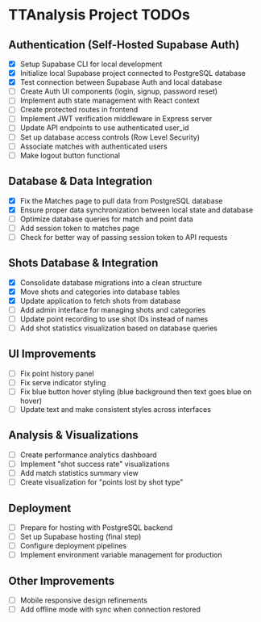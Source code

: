 # TTAnalysis Project TODOs

## Authentication (Self-Hosted Supabase Auth)
- [x] Setup Supabase CLI for local development
- [x] Initialize local Supabase project connected to PostgreSQL database
- [x] Test connection between Supabase Auth and local database
- [ ] Create Auth UI components (login, signup, password reset)
- [ ] Implement auth state management with React context
- [ ] Create protected routes in frontend
- [ ] Implement JWT verification middleware in Express server
- [ ] Update API endpoints to use authenticated user_id
- [ ] Set up database access controls (Row Level Security)
- [ ] Associate matches with authenticated users
- [ ] Make logout button functional

## Database & Data Integration
- [x] Fix the Matches page to pull data from PostgreSQL database
- [x] Ensure proper data synchronization between local state and database
- [ ] Optimize database queries for match and point data
- [ ] Add session token to matches page
- [ ] Check for better way of passing session token to API requests

## Shots Database & Integration
- [x] Consolidate database migrations into a clean structure
- [x] Move shots and categories into database tables
- [x] Update application to fetch shots from database
- [ ] Add admin interface for managing shots and categories
- [ ] Update point recording to use shot IDs instead of names
- [ ] Add shot statistics visualization based on database queries

## UI Improvements
- [ ] Fix point history panel
- [ ] Fix serve indicator styling
- [ ] Fix blue button hover styling (blue background then text goes blue on hover)
- [ ] Update text and make consistent styles across interfaces

## Analysis & Visualizations
- [ ] Create performance analytics dashboard
- [ ] Implement "shot success rate" visualizations
- [ ] Add match statistics summary view
- [ ] Create visualization for "points lost by shot type"

## Deployment
- [ ] Prepare for hosting with PostgreSQL backend
- [ ] Set up Supabase hosting (final step)
- [ ] Configure deployment pipelines
- [ ] Implement environment variable management for production

## Other Improvements
- [ ] Mobile responsive design refinements
- [ ] Add offline mode with sync when connection restored